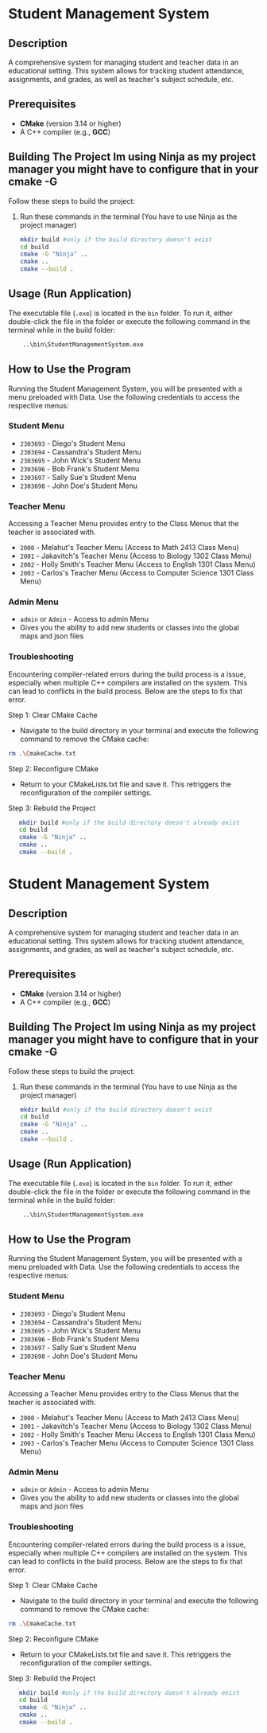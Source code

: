 # Student Management System

## Description
A comprehensive system for managing student and teacher data in an educational setting. This system allows for tracking student attendance, assignments, and grades, as well as teacher's subject schedule, etc.

## Prerequisites
- **CMake** (version 3.14 or higher)
- A C++ compiler (e.g., **GCC**)

## Building The Project Im using Ninja as my project manager you might have to configure that in your cmake -G

Follow these steps to build the project: 

1. Run these commands in the terminal (You have to use Ninja as the project manager)

    ```bash
    mkdir build #only if the build directory doesn't exist
    cd build
    cmake -G "Ninja" ..
    cmake ..
    cmake --build .
    ```

## Usage (Run Application)

The executable file (`.exe`) is located in the `bin` folder. To run it, either double-click the file in the folder or execute the following command in the terminal while in the build folder:

```bash
    ..\bin\StudentManagementSystem.exe
```

## How to Use the Program

Running the Student Management System, you will be presented with a menu preloaded with Data. Use the following credentials to access the respective menus:

### Student Menu

- `2303693` - Diego's Student Menu
- `2303694` - Cassandra's Student Menu
- `2303695` - John Wick's Student Menu
- `2303696` - Bob Frank's Student Menu
- `2303697` - Sally Sue's Student Menu
- `2303698` - John Doe's Student Menu

### Teacher Menu

Accessing a Teacher Menu provides entry to the Class Menus that the teacher is associated with.

- `2000` - Melahut's Teacher Menu (Access to Math 2413 Class Menu)
- `2001` - Jakavitch's Teacher Menu (Access to Biology 1302 Class Menu)
- `2002` - Holly Smith's Teacher Menu (Access to English 1301 Class Menu)
- `2003` - Carlos's Teacher Menu (Access to Computer Science 1301 Class Menu)

### Admin Menu
- `admin` or `Admin` - Access to admin Menu
-  Gives you the ability to add new students or classes into the global maps and json files

### Troubleshooting
Encountering compiler-related errors during the build process is a issue, especially when multiple C++ compilers are installed on the system. This can lead to conflicts in the build process. Below are the steps to fix that error.

Step 1: Clear CMake Cache
- Navigate to the build directory in your terminal and execute the following command to remove the CMake cache:

```bash
rm .\CmakeCache.txt
```
Step 2: Reconfigure CMake
- Return to your CMakeLists.txt file and save it. This retriggers the reconfiguration of the compiler settings.

Step 3: Rebuild the Project
 ```bash
    mkdir build #only if the build directory doesn't already exist
    cd build
    cmake -G "Ninja" ..
    cmake ..
    cmake --build .
```
# Student Management System

## Description
A comprehensive system for managing student and teacher data in an educational setting. This system allows for tracking student attendance, assignments, and grades, as well as teacher's subject schedule, etc.

## Prerequisites
- **CMake** (version 3.14 or higher)
- A C++ compiler (e.g., **GCC**)

## Building The Project Im using Ninja as my project manager you might have to configure that in your cmake -G

Follow these steps to build the project: 

1. Run these commands in the terminal (You have to use Ninja as the project manager)

    ```bash
    mkdir build #only if the build directory doesn't exist
    cd build
    cmake -G "Ninja" ..
    cmake ..
    cmake --build .
    ```

## Usage (Run Application)

The executable file (`.exe`) is located in the `bin` folder. To run it, either double-click the file in the folder or execute the following command in the terminal while in the build folder:

```bash
    ..\bin\StudentManagementSystem.exe
```

## How to Use the Program

Running the Student Management System, you will be presented with a menu preloaded with Data. Use the following credentials to access the respective menus:

### Student Menu

- `2303693` - Diego's Student Menu
- `2303694` - Cassandra's Student Menu
- `2303695` - John Wick's Student Menu
- `2303696` - Bob Frank's Student Menu
- `2303697` - Sally Sue's Student Menu
- `2303698` - John Doe's Student Menu

### Teacher Menu

Accessing a Teacher Menu provides entry to the Class Menus that the teacher is associated with.

- `2000` - Melahut's Teacher Menu (Access to Math 2413 Class Menu)
- `2001` - Jakavitch's Teacher Menu (Access to Biology 1302 Class Menu)
- `2002` - Holly Smith's Teacher Menu (Access to English 1301 Class Menu)
- `2003` - Carlos's Teacher Menu (Access to Computer Science 1301 Class Menu)

### Admin Menu
- `admin` or `Admin` - Access to admin Menu
-  Gives you the ability to add new students or classes into the global maps and json files

### Troubleshooting
Encountering compiler-related errors during the build process is a issue, especially when multiple C++ compilers are installed on the system. This can lead to conflicts in the build process. Below are the steps to fix that error.

Step 1: Clear CMake Cache
- Navigate to the build directory in your terminal and execute the following command to remove the CMake cache:

```bash
rm .\CmakeCache.txt
```
Step 2: Reconfigure CMake
- Return to your CMakeLists.txt file and save it. This retriggers the reconfiguration of the compiler settings.

Step 3: Rebuild the Project
 ```bash
    mkdir build #only if the build directory doesn't already exist
    cd build
    cmake -G "Ninja" ..
    cmake ..
    cmake --build .
```

